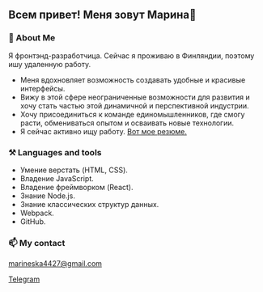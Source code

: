 ## Всем привет! Меня зовут Марина👋

### 🔭 About Me

Я фронтэнд-разработчица. 
Сейчас я проживаю в Финляндии, поэтому ишу удаленную работу.

* Меня вдохновляет возможность создавать удобные и красивые интерфейсы.
* Вижу в этой сфере неограниченные возможности для развития и хочу стать частью этой динамичной и перспективной индустрии.
* Хочу присоединиться к команде единомышленников, где смогу расти, обмениваться опытом и осваивать новые технологии.
* Я сейчас активно ищу работу. [Вот мое резюме.](https://disk.yandex.ru/i/BohbjzubxpUGWQ)

### ⚒️ Languages and tools

- Умение верстать (HTML, CSS). 
- Владение JavaScript. 
- Владение фреймворком (React).
- Знание Node.js.
- Знание классических структур данных. 
- Webpack.
- GitHub.

### 📫 My contact

marineska4427@gmail.com

[Telegram](https://t.me/marineska_mi)


<!--
**Marina4427/Marina4427** is a ✨ _special_ ✨ repository because its `README.md` (this file) appears on your GitHub profile.

Here are some ideas to get you started:

- 🔭 I’m currently working on ...
- 🌱 I’m currently learning ...
- 👯 I’m looking to collaborate on ...
- 🤔 I’m looking for help with ...
- 💬 Ask me about ...
- 📫 How to reach me: ...
- 😄 Pronouns: ...
- ⚡ Fun fact: ...
-->
